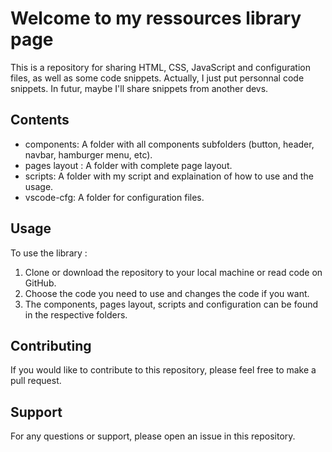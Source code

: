 # Welcome to my ressources library page

This is a repository for sharing HTML, CSS, JavaScript and configuration files, as well as some code snippets. Actually, I just put personnal code snippets. In futur, maybe I'll share snippets from another devs.

## Contents
- components: A folder with all components subfolders (button, header, navbar, hamburger menu, etc).
- pages layout : A folder with complete page layout.
- scripts: A folder with my script and explaination of how to use and the usage.
- vscode-cfg: A folder for configuration files.

## Usage

To use the library :
1. Clone or download the repository to your local machine or read code on GitHub.
2. Choose the code you need to use and changes the code if you want.
3. The components, pages layout, scripts and configuration can be found in the respective folders.

## Contributing

If you would like to contribute to this repository, please feel free to make a pull request.

## Support

For any questions or support, please open an issue in this repository.